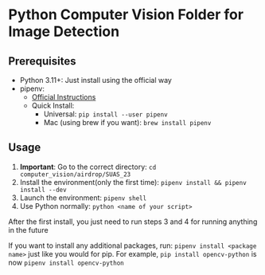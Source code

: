 # Python Computer Vision Folder for Image Detection

## Prerequisites

- Python 3.11+: Just install using the official way
- pipenv:
  - [Official Instructions](https://pipenv.pypa.io/en/latest/installation/)
  - Quick Install:
    - Universal: `pip install --user pipenv`
    - Mac (using brew if you want): `brew install pipenv`

## Usage

1. **Important**: Go to the correct directory: `cd computer_vision/airdrop/SUAS_23`
2. Install the environment(only the first time): `pipenv install && pipenv install --dev`
3. Launch the environment: `pipenv shell`
4. Use Python normally: `python <name of your script>`

After the first install, you just need to run steps 3 and 4 for running anything in the future

If you want to install any additional packages, run: `pipenv install <package name>` just like you would for pip. For example, `pip install opencv-python` is now `pipenv install opencv-python`
